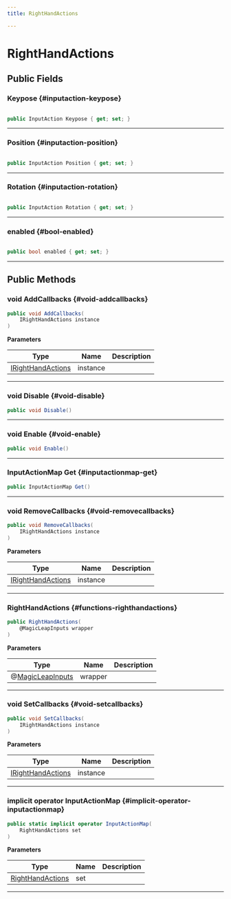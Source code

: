 ```yaml
---
title: RightHandActions

---
```


# RightHandActions










## Public Fields

### Keypose {#inputaction-keypose}

```csharp

public InputAction Keypose { get; set; }

```






-----------

### Position {#inputaction-position}

```csharp

public InputAction Position { get; set; }

```






-----------

### Rotation {#inputaction-rotation}

```csharp

public InputAction Rotation { get; set; }

```






-----------

### enabled {#bool-enabled}

```csharp

public bool enabled { get; set; }

```






-----------

## Public Methods

### void AddCallbacks {#void-addcallbacks}

```csharp
public void AddCallbacks(
    IRightHandActions instance
)
```


**Parameters**

| Type | Name  | Description  | 
|--|--|--|
| [IRightHandActions](/versioned_docs/version-02-Aug-2023/unity-api/api/Classes/MagicLeapInputs/MagicLeapInputs.IRightHandActions.md) |instance||






-----------

### void Disable {#void-disable}

```csharp
public void Disable()
```






-----------

### void Enable {#void-enable}

```csharp
public void Enable()
```






-----------

### InputActionMap Get {#inputactionmap-get}

```csharp
public InputActionMap Get()
```






-----------

### void RemoveCallbacks {#void-removecallbacks}

```csharp
public void RemoveCallbacks(
    IRightHandActions instance
)
```


**Parameters**

| Type | Name  | Description  | 
|--|--|--|
| [IRightHandActions](/versioned_docs/version-02-Aug-2023/unity-api/api/Classes/MagicLeapInputs/MagicLeapInputs.IRightHandActions.md) |instance||






-----------

###  RightHandActions {#functions-righthandactions}

```csharp
public RightHandActions(
    @MagicLeapInputs wrapper
)
```


**Parameters**

| Type | Name  | Description  | 
|--|--|--|
| @[MagicLeapInputs](/versioned_docs/version-02-Aug-2023/unity-api/api/Classes/MagicLeapInputs/MagicLeapInputs.md) |wrapper||






-----------

### void SetCallbacks {#void-setcallbacks}

```csharp
public void SetCallbacks(
    IRightHandActions instance
)
```


**Parameters**

| Type | Name  | Description  | 
|--|--|--|
| [IRightHandActions](/versioned_docs/version-02-Aug-2023/unity-api/api/Classes/MagicLeapInputs/MagicLeapInputs.IRightHandActions.md) |instance||






-----------

### implicit operator InputActionMap {#implicit-operator-inputactionmap}

```csharp
public static implicit operator InputActionMap(
    RightHandActions set
)
```


**Parameters**

| Type | Name  | Description  | 
|--|--|--|
| [RightHandActions](/versioned_docs/version-02-Aug-2023/unity-api/api/Classes/MagicLeapInputs/MagicLeapInputs.RightHandActions.md) |set||






-----------


